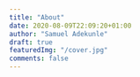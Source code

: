 ```yaml
---
title: "About"
date: 2020-08-09T22:09:20+01:00
author: "Samuel Adekunle"
draft: true
featuredImg: "/cover.jpg"
comments: false
---
```


